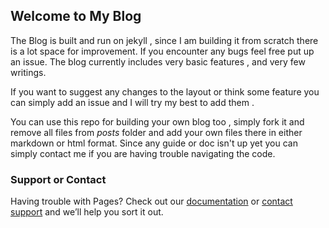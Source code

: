 ## Welcome to My Blog

The Blog is built and run on jekyll , since I am building it from scratch there is a lot space for improvement. If you encounter any bugs feel free put up an issue. 
The blog currently includes very basic features , and very few writings. 

If you want to suggest any changes to the layout or think some feature you can simply add an issue and I will try my best to add them .

You can use this repo for building your own blog too , simply fork it and remove all files from _posts_ folder and add your own files there in either 
markdown or html format. Since any guide or doc isn't up yet you can simply contact me if you are having trouble navigating the code. 


### Support or Contact

Having trouble with Pages? Check out our [documentation](https://docs.github.com/categories/github-pages-basics/) or [contact support](https://support.github.com/contact) and we’ll help you sort it out.
